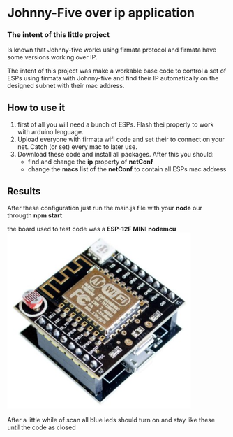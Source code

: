 
# Johnny-Five over ip application

### The intent of this little project

Is known that Johnny-five works using firmata protocol and firmata have some versions working over IP.

The intent of this project was make a workable base code to control a set of ESPs using firmata with Johnny-five and find their IP automatically on the designed subnet with their mac address.

## How to use it

1. first of all you will need a bunch of ESPs. Flash thei properly to work with arduino lenguage.
2. Upload everyone with firmata wifi code and set their to connect on your net. Catch (or set) every mac to later use.
3. Download these code and install all packages. After this you should:
    * find and change the **ip** property of **netConf**
    * change the **macs** list of the **netConf** to contain all ESPs mac address

## Results

After these configuration just run the main.js file with your **node** our througth **npm start** 

the board used to test code was a **ESP-12F MINI nodemcu**![](./ESP.PNG "ESP-12F MINI nodemcu")

After a little while of scan all blue leds should turn on and stay like these until the code as closed

